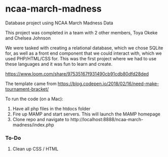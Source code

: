 # ncaa-march-madness
Database project using NCAA March Madness Data

This project was completed in a team with 2 other members, Toya Okeke and Chelsea Johnson

We were tasked with creating a relational database, which we chose SQLite for, as well as a front end component that we could interact with, which we used PHP/HTML/CSS for. This was the first project where we had to use these languages and it was fun to learn and create.

https://www.loom.com/share/97535167f931490cb91cdb80dfd28ded

The template came from https://blog.codepen.io/2018/02/16/need-make-tournament-bracket/

To run the code (on a Mac):
1. Have all php files in the htdocs folder
2. Fire up MAMP and start servers. This will launch the MAMP homepage
3. Clone repo and navigate to http://localhost:8888/ncaa-march-madness/index.php

### To-Do
1. Clean up CSS / HTML

